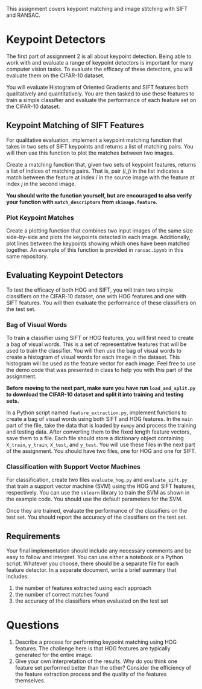 This assignment covers keypoint matching and image stitching with SIFT and RANSAC.

# Keypoint Detectors

The first part of assignment 2 is all about keypoint detection. Being able to work with and evaluate a range of keypoint detectors is important for many computer vision tasks. To evaluate the efficacy of these detectors, you will evaluate them on the CIFAR-10 dataset.

You will evaluate Histogram of Oriented Gradients and SIFT features both qualitatively and quantitatively. You are then tasked to use these features to train a simple classifier and evaluate the performance of each feature set on the CIFAR-10 dataset.

## Keypoint Matching of SIFT Features

For qualitative evaluation, implement a keypoint matching function that takes in two sets of SIFT keypoints and returns a list of matching pairs. You will then use this function to plot the matches between two images.

Create a matching function that, given two sets of keypoint features, returns a list of indices of matching pairs. That is, pair $(i, j)$ in the list indicates a match between the feature at index $i$ in the source image with the feature at index $j$ in the second image.

**You should write the function yourself, but are encouraged to also verify your function with `match_descriptors` from `skimage.feature`.**

### Plot Keypoint Matches

Create a plotting function that combines two input images of the same size side-by-side and plots the keypoints detected in each image. Additionally, plot lines between the keypoints showing which ones have been matched together. An example of this function is provided in `ransac.ipynb` in this same repository.

## Evaluating Keypoint Detectors

To test the efficacy of both HOG and SIFT, you will train two simple classifiers on the CIFAR-10 dataset, one with HOG features and one with SIFT features. You will then evaluate the performance of these classifiers on the test set.

### Bag of Visual Words

To train a classifier using SIFT or HOG features, you will first need to create a bag of visual words. This is a set of representative features that will be used to train the classifier. You will then use the bag of visual words to create a histogram of visual words for each image in the dataset. This histogram will be used as the feature vector for each image. Feel free to use the demo code that was presented in class to help you with this part of the assignment.

**Before moving to the next part, make sure you have run `load_and_split.py` to download the CIFAR-10 dataset and split it into training and testing sets.**

In a Python script named `feature_extraction.py`, implement functions to create a bag of visual words using both SIFT and HOG features. In the `main` part of the file, take the data that is loaded by `numpy` and process the training and testing data. After converting them to the fixed length feature vectors, save them to a file. Each file should store a dictionary object containing `X_train`, `y_train`, `X_test`, and `y_test`. You will use these files in the next part of the assignment. You should have two files, one for HOG and one for SIFT.

### Classification with Support Vector Machines

For classification, create two files `evaluate_hog.py` and `evaluate_sift.py` that train a support vector machine (SVM) using the HOG and SIFT features, respectively. You can use the `sklearn` library to train the SVM as shown in the example code. You should use the default parameters for the SVM. 

Once they are trained, evaluate the performance of the classifiers on the test set. You should report the accuracy of the classifiers on the test set.

## Requirements

Your final implementation should include any necessary comments and be easy to follow and interpret. You can use either a notebook or a Python script. Whatever you choose, there should be a separate file for each feature detector. In a separate document, write a brief summary that includes:

1. the number of features extracted using each approach
2. the number of correct matches found
3. the accuracy of the classifiers when evaluated on the test set

# Questions

1. Describe a process for performing keypoint matching using HOG features. The challenge here is that HOG features are typically generated for the entire image.
2. Give your own interpretation of the results. Why do you think one feature set performed better than the other? Consider the efficiency of the feature extraction process and the quality of the features themselves.